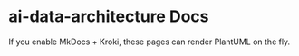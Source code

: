 # ai-data-architecture Docs

If you enable MkDocs + Kroki, these pages can render PlantUML on the fly.
